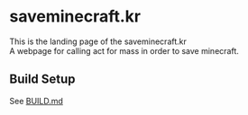 # saveminecraft.kr
This is the landing page of the saveminecraft.kr  
A webpage for calling act for mass in order to save minecraft.

## Build Setup
See [BUILD.md](BUILD.md)
